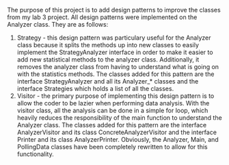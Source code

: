 The purpose of this project is to add design patterns to improve the classes from my lab 3 project.
All design patterns were implemented on the Analyzer class. They are as follows:
  1. Strategy - this design pattern was particulary useful for the Analyzer class because it splits the methods up into new classes to easily implement the StrategyAnalyzer interface in order to make it easier to add new statistical methods to the analyzer class. Additionally, it removes the analyzer class from having to understand what is going on with the statistics methods. The classes added for this pattern are the interface StrategyAnalyzer and all its Analyzer_* classes and the interface Strategies which holds a list of all the classes.
  2. Visitor - the primary purpose of implementing this design pattern is to allow the coder to be lazier when performing data analysis. With the visitor class, all the analysis can be done in a simple for loop, which heavily reduces the responsibility of the main function to understand the Analyzer class. The classes added for this pattern are the interface AnalyzerVisitor and its class ConcreteAnalyzerVisitor and the interface Printer and its class AnalyzerPrinter.
Obviously, the Analyzer, Main, and PollingData classes have been completely rewritten to allow for this functionality.
